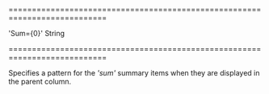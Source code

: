 <!--**
/*-------------------------------------------
    Auto-generated file. Do not modify.
-------------------------------------------

**-->
===========================================================================
<!--default-->'Sum={0}'<!--/default-->
<!--type-->String<!--/type-->
===========================================================================

<!--shortDescription-->
Specifies a pattern for the *'sum'* summary items when they are displayed in the parent column.
<!--/shortDescription-->

<!--fullDescription-->

<!--/fullDescription-->
